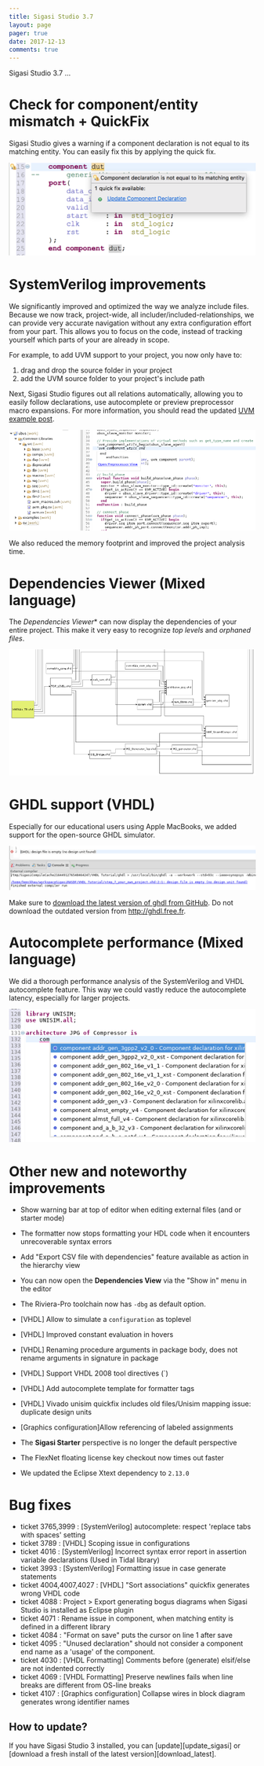 ```yaml
---
title: Sigasi Studio 3.7
layout: page
pager: true
date: 2017-12-13
comments: true
---
```

Sigasi Studio 3.7 ...


# Check for component/entity mismatch + QuickFix

Sigasi Studio gives a warning if a component declaration is not equal to its matching entity. You can easily fix this by applying the quick fix.

![](3.7/linting_component_entity.png)

# SystemVerilog improvements

We significantly improved and optimized the way we analyze include files. Because we now track, project-wide, all includer/included-relationships, we can provide very accurate navigation without any extra configuration effort from your part. This allows you to focus on the code, instead of tracking yourself which parts of your are already in scope.

For example, to add UVM support to your project, you now only have to:
1. drag and drop the source folder in your project
2. add the UVM source folder to your project's include path

Next, Sigasi Studio figures out all relations automatically, allowing you to easily follow declarations, use autocomplete or preview preprocessor macro expansions. For more information, you should read the updated [UVM example post](tech/systemverilog-uvm-demo).

![](3.7/uvm_ubus.png)

We also reduced the memory footprint and improved the project analysis time.

# Dependencies Viewer (Mixed language) 

The *Dependencies Viewer** can now display the dependencies of your entire project. This make it very easy to recognize *top levels* and *orphaned files*.

![](3.7/dependencies_project.png)

# GHDL support (VHDL) 

Especially for our educational users using Apple MacBooks, we added support for the open-source GHDL simulator.

![](3.7/ghdl_support.png)

Make sure to [download the latest version of ghdl from GitHub](https://github.com/tgingold/ghdl/releases). Do not download the outdated version from http://ghdl.free.fr.

# Autocomplete performance (Mixed language) 

We did a thorough performance analysis of the SystemVerilog and VHDL autocomplete feature. This way we could vastly reduce the autocomplete latency, especially for larger projects.

![](3.7/faster_autocomplete.png)

# Other new and noteworthy improvements

* Show warning bar at top of editor when editing external files (and or starter mode)
* The formatter now stops formatting your HDL code when it encounters unrecoverable syntax errors
* Add "Export CSV file with dependencies" feature available as action in the hierarchy view
* You can now open the **Dependencies View** via the "Show in" menu in the editor
* The Riviera-Pro toolchain now has `-dbg` as default option.

* \[VHDL] Allow to simulate a `configuration` as toplevel
* \[VHDL] Improved constant evaluation in hovers
* \[VHDL] Renaming procedure arguments in package body, does not rename arguments in signature in package
* \[VHDL] Support VHDL 2008 tool directives (`)
* \[VHDL] Add autocomplete template for formatter tags
* \[VHDL] Vivado unisim quickfix includes old files/Unisim mapping issue: duplicate design units

* \[Graphics configuration]Allow referencing of labeled assignments

* The **Sigasi Starter** perspective is no longer the default perspective
* The FlexNet floating license key checkout now times out faster
* We updated the Eclipse Xtext dependency to `2.13.0`

# Bug fixes

- ticket 3765,3999 : \[SystemVerilog] autocomplete: respect 'replace tabs with spaces' setting
- ticket 3789 : \[VHDL] Scoping issue in configurations
- ticket 4016 : \[SystemVerilog] Incorrect syntax error report in assertion variable declarations (Used in Tidal library)
- ticket 3993 : \[SystemVerilog] Formatting issue in case generate statements
- ticket 4004,4007,4027 : \[VHDL] "Sort associations" quickfix generates wrong VHDL code
- ticket 4088 : Project > Export generating bogus diagrams when Sigasi Studio is installed as Eclipse plugin
- ticket 4071 : Rename issue in component, when matching entity is defined in a different library
- ticket 4084 : "Format on save" puts the cursor on line 1 after save
- ticket 4095 : "Unused declaration" should not consider a component end name as a 'usage' of the component.
- ticket 4030 : \[VHDL Formatting] Comments before (generate) elsif/else are not indented correctly
- ticket 4069 : \[VHDL Formatting] Preserve newlines fails when line breaks are different from OS-line breaks
- ticket 4107 : \[Graphics configuration] Collapse wires in block diagram generates wrong identifier names

## How to update?

If you have Sigasi Studio 3 installed, you can [update][update_sigasi] or [download a fresh install of the latest version][download_latest].
 
